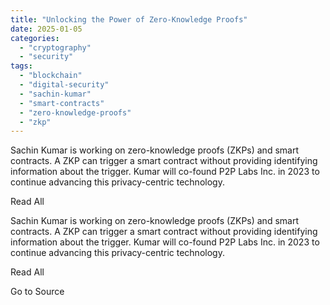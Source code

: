 ```yaml
---
title: "Unlocking the Power of Zero-Knowledge Proofs"
date: 2025-01-05
categories: 
  - "cryptography"
  - "security"
tags: 
  - "blockchain"
  - "digital-security"
  - "sachin-kumar"
  - "smart-contracts"
  - "zero-knowledge-proofs"
  - "zkp"
---
```


Sachin Kumar is working on zero-knowledge proofs (ZKPs) and smart contracts. A ZKP can trigger a smart contract without providing identifying information about the trigger. Kumar will co-found P2P Labs Inc. in 2023 to continue advancing this privacy-centric technology.

Read All

Sachin Kumar is working on zero-knowledge proofs (ZKPs) and smart contracts. A ZKP can trigger a smart contract without providing identifying information about the trigger. Kumar will co-found P2P Labs Inc. in 2023 to continue advancing this privacy-centric technology.

Read All

Go to Source
